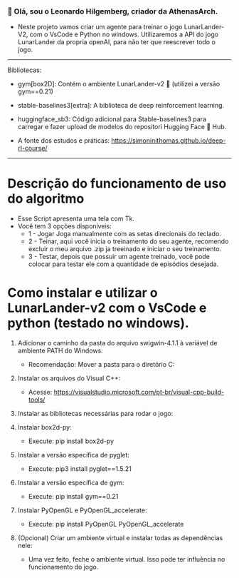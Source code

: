 ### :wolf: Olá, sou o Leonardo Hilgemberg, criador da AthenasArch.
- Neste projeto vamos criar um agente para treinar o jogo LunarLander-V2, com o VsCode e Python no windows. Utilizaremos a API do jogo LunarLander da propria openAI, para não ter que reescrever todo o jogo.

---

Bibliotecas:
- gym[box2D]: Contém o ambiente LunarLander-v2 🌛 (utilizei a versão gym==0.21)
- stable-baselines3[extra]: A biblioteca de deep reinforcement learning.
- huggingface_sb3: Código adicional para Stable-baselines3 para carregar e fazer upload de modelos do repositori Hugging Face 🤗 Hub.

- A fonte dos estudos e práticas: https://simoninithomas.github.io/deep-rl-course/ 

---

# Descrição do funcionamento de uso do algoritmo
- Esse Script apresenta uma tela com Tk.
- Você tem 3 opções disponíveis:
   - 1 - Jogar Joga manualmente com as setas direcionais do teclado.
   - 2 - Teinar, aqui você inicia o treinamento do seu agente, recomendo excluir o meu arquivo .zip ja treeinado e iniciar o seu treinamento.
   - 3 - Testar, depois que possuir um agente treinado, você pode colocar para testar ele com a quantidade de episódios desejada.
   
   
   
   
# Como instalar e utilizar o LunarLander-v2 com o VsCode e python (testado no windows).
1. Adicionar o caminho da pasta do arquivo swigwin-4.1.1 à variável de ambiente PATH do Windows:
   - Recomendação: Mover a pasta para o diretório C:

2. Instalar os arquivos do Visual C++:
   - Acesse: https://visualstudio.microsoft.com/pt-br/visual-cpp-build-tools/

3. Instalar as bibliotecas necessárias para rodar o jogo:

4. Instalar box2d-py:
   - Execute: pip install box2d-py

5. Instalar a versão específica de pyglet:
   - Execute: pip3 install pyglet==1.5.21

6. Instalar a versão específica de gym:
   - Execute: pip install gym==0.21

7. Instalar PyOpenGL e PyOpenGL_accelerate:
   - Execute: pip install PyOpenGL PyOpenGL_accelerate

8. (Opcional) Criar um ambiente virtual e instalar todas as dependências nele:
   - Uma vez feito, feche o ambiente virtual. Isso pode ter influência no funcionamento do jogo.
